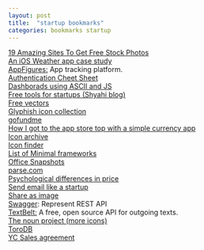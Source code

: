 ```yaml
---
layout: post
title:  "startup bookmarks"
categories: bookmarks startup
---
```

[19 Amazing Sites To Get Free Stock Photos](http://sidejobr.com/help/19-amazing-sites-get-free-stock-photos/)  
[An iOS Weather app case study](http://www.raywenderlich.com/55384/ios-7-best-practices-part-1)  
[AppFigures:](https://appfigures.com/) App tracking platform.  
[Authentication Cheet Sheet](https://www.owasp.org/index.php/Authentication_Cheat_Sheet)  
[Dashborads using ASCII and JS](https://github.com/yaronn/blessed-contrib)  
[Free tools for startups (Shyahi blog)](http://blog.shyahi.com/post/62901878131/putting-everything-together-free-tools-for)  
[Free vectors](http://www.freevectors.net/)  
[Glyphish icon collection](http://www.glyphish.com/)  
[gofundme](http://www.gofundme.com/)  
[How I got to the app store top with a simple currency app](http://kukuruku.co/hub/ios/how-i-got-to-the-app-store-top-with-a-simple-currency-app)  
[Icon archive](http://www.iconarchive.com/)  
[Icon finder](https://www.iconfinder.com)  
[List of Minimal frameworks](https://github.com/neiesc/ListOfMinimalistFrameworks)  
[Office Snapshots](http://officesnapshots.com/)  
[parse.com](https://www.parse.com)  
[Psychological differences in price](http://www.theatlantic.com/business/archive/2015/01/the-psychological-difference-between-1200-and-1167/384993/?single_page=true)  
[Send email like a startup](https://www.sendwithus.com/resources/guide/)  
[Share as image](https://shareasimage.com/)  
[Swagger](http://swagger.io/): Represent REST API  
[TextBelt:](http://textbelt.com/) A free, open source API for outgoing texts.  
[The noun project (more icons)](http://thenounproject.com/)  
[ToroDB](https://github.com/torodb/torodb)  
[YC Sales agreement](http://www.ycombinator.com/documents/#sales)  
